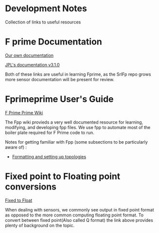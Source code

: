 # Development Notes

Collection of links to useful resources

# F prime Documentation

[Our own documentation](https://github.com/CU-SRL/srlFp/blob/documentation/docs/UsersGuide/api/c%2B%2B/latex/refman.pdf)

[JPL's documentation v3.1.0](https://nasa.github.io/fprime/v3.1.0/UsersGuide/guide.html)

Both of these links are useful in learning Fprime, as the SrlFp repo grows more sensor documentation will be present for review. 

# Fprimeprime User's Guide

[F Prime Prime Wiki](https://fprime-community.github.io/fpp/fpp-users-guide.html)

The Fpp wiki provieds a very well documented resource for learning, modifying, and developing fpp files. We use fpp to automate most of the boiler plate required for F Prime code to run.

Notes for getting familiar with Fpp (some subsections to be particularly aware of) :
 - [Formatting and setting up topologies](https://fprime-community.github.io/fpp/fpp-users-guide.html#Defining-Topologies_Connection-Graphs)


# Fixed point to Floating point conversions

[Fixed to Float](https://embeddedartistry.com/blog/2018/07/12/simple-fixed-point-conversion-in-c/)

When dealing with sensors, we commonly see output in fixed point format as opposed to the more common computing floating point format. To convert between fixed point(Also called Q format) the link above provides plenty of background on the topic.